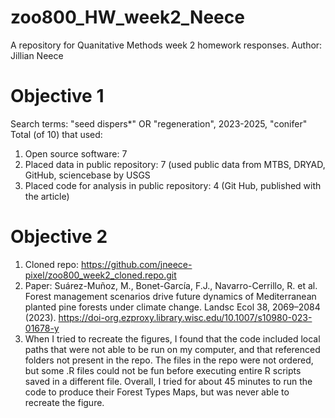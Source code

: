 # zoo800_HW_week2_Neece
A repository for Quanitative Methods week 2 homework responses. 
Author: Jillian Neece

# Objective 1
Search terms: "seed dispers*" OR "regeneration", 2023-2025, "conifer"
Total (of 10) that used: 
1. Open source software: 7
2. Placed data in public repository: 7 (used public data from MTBS, DRYAD, GitHub, sciencebase by USGS
3. Placed code for analysis in public repository: 4 (Git Hub, published with the article)

# Objective 2
1. Cloned repo: https://github.com/jneece-pixel/zoo800_week2_cloned.repo.git
2. Paper: Suárez-Muñoz, M., Bonet-García, F.J., Navarro-Cerrillo, R. et al. Forest management scenarios drive future dynamics of Mediterranean planted pine forests under climate change. Landsc Ecol 38, 2069–2084 (2023). https://doi-org.ezproxy.library.wisc.edu/10.1007/s10980-023-01678-y
3. When I tried to recreate the figures, I found that the code included local paths that were not able to be run on my computer, and that referenced folders not present in the repo. The files in the repo were not ordered, but some .R files could not be fun before executing entire R scripts saved in a different file. Overall, I tried for about 45 minutes to run the code to produce their Forest Types Maps, but was never able to recreate the figure. 

